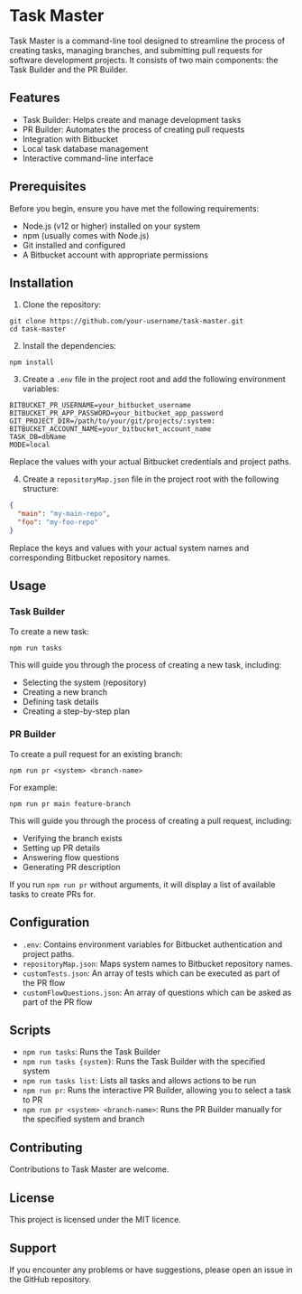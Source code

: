 # Task Master

Task Master is a command-line tool designed to streamline the process of creating tasks, managing branches, and submitting pull requests for software development projects. It consists of two main components: the Task Builder and the PR Builder.

## Features

- Task Builder: Helps create and manage development tasks
- PR Builder: Automates the process of creating pull requests
- Integration with Bitbucket
- Local task database management
- Interactive command-line interface

## Prerequisites

Before you begin, ensure you have met the following requirements:

- Node.js (v12 or higher) installed on your system
- npm (usually comes with Node.js)
- Git installed and configured
- A Bitbucket account with appropriate permissions

## Installation

1. Clone the repository:
```
git clone https://github.com/your-username/task-master.git
cd task-master
```

2. Install the dependencies:
```
npm install
```

3. Create a `.env` file in the project root and add the following environment variables:
```
BITBUCKET_PR_USERNAME=your_bitbucket_username
BITBUCKET_PR_APP_PASSWORD=your_bitbucket_app_password
GIT_PROJECT_DIR=/path/to/your/git/projects/:system:
BITBUCKET_ACCOUNT_NAME=your_bitbucket_account_name
TASK_DB=dbName
MODE=local
```
   Replace the values with your actual Bitbucket credentials and project paths.

4. Create a `repositoryMap.json` file in the project root with the following structure:
```json
{
  "main": "my-main-repo",
  "foo": "my-foo-repo"
}
```
Replace the keys and values with your actual system names and corresponding Bitbucket repository names.

## Usage

### Task Builder

To create a new task:

```
npm run tasks
```

This will guide you through the process of creating a new task, including:
- Selecting the system (repository)
- Creating a new branch
- Defining task details
- Creating a step-by-step plan

### PR Builder

To create a pull request for an existing branch:

```
npm run pr <system> <branch-name>
```

For example:
```
npm run pr main feature-branch
```

This will guide you through the process of creating a pull request, including:
- Verifying the branch exists
- Setting up PR details
- Answering flow questions
- Generating PR description

If you run `npm run pr` without arguments, it will display a list of available tasks to create PRs for.

## Configuration

- `.env`: Contains environment variables for Bitbucket authentication and project paths.
- `repositoryMap.json`: Maps system names to Bitbucket repository names.
- `customTests.json`: An array of tests which can be executed as part of the PR flow
- `customFlowQuestions.json`: An array of questions which can be asked as part of the PR flow

## Scripts

- `npm run tasks`: Runs the Task Builder
- `npm run tasks {system}`: Runs the Task Builder with the specified system
- `npm run tasks list`: Lists all tasks and allows actions to be run
- `npm run pr`: Runs the interactive PR Builder, allowing you to select a task to PR
- `npm run pr <system> <branch-name>`: Runs the PR Builder manually for the specified system and branch

## Contributing

Contributions to Task Master are welcome.

## License

This project is licensed under the MIT licence.

## Support

If you encounter any problems or have suggestions, please open an issue in the GitHub repository.